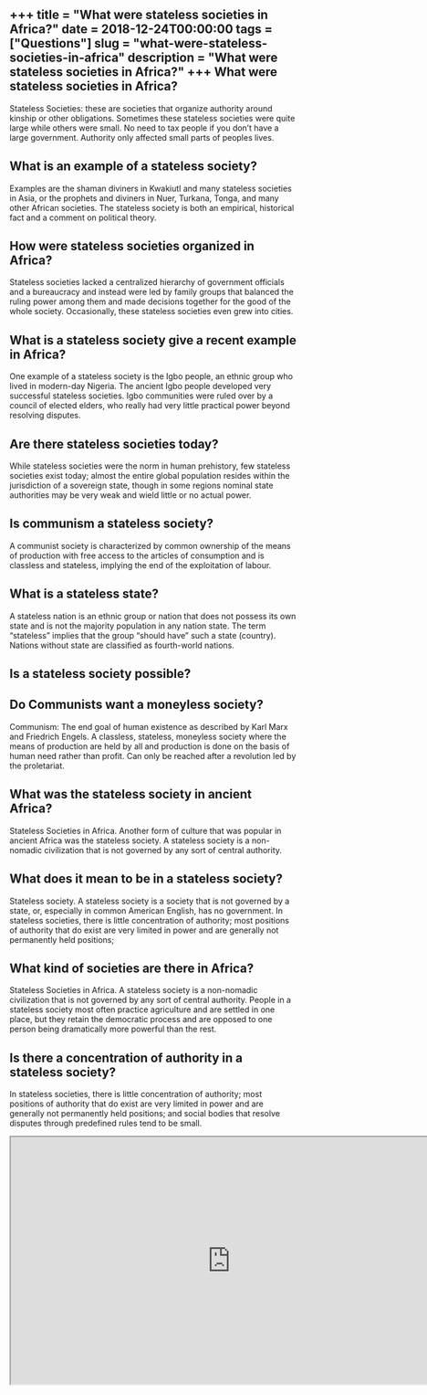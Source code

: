 +++
title = "What were stateless societies in Africa?"
date = 2018-12-24T00:00:00
tags = ["Questions"]
slug = "what-were-stateless-societies-in-africa"
description = "What were stateless societies in Africa?"
+++
What were stateless societies in Africa?
----------------------------------------

Stateless Societies: these are societies that organize authority around kinship or other obligations. Sometimes these stateless societies were quite large while others were small. No need to tax people if you don’t have a large government. Authority only affected small parts of peoples lives.

What is an example of a stateless society?
------------------------------------------

Examples are the shaman diviners in Kwakiutl and many stateless societies in Asia, or the prophets and diviners in Nuer, Turkana, Tonga, and many other African societies. The stateless society is both an empirical, historical fact and a comment on political theory.

How were stateless societies organized in Africa?
-------------------------------------------------

Stateless societies lacked a centralized hierarchy of government officials and a bureaucracy and instead were led by family groups that balanced the ruling power among them and made decisions together for the good of the whole society. Occasionally, these stateless societies even grew into cities.

What is a stateless society give a recent example in Africa?
------------------------------------------------------------

One example of a stateless society is the Igbo people, an ethnic group who lived in modern-day Nigeria. The ancient Igbo people developed very successful stateless societies. Igbo communities were ruled over by a council of elected elders, who really had very little practical power beyond resolving disputes.

Are there stateless societies today?
------------------------------------

While stateless societies were the norm in human prehistory, few stateless societies exist today; almost the entire global population resides within the jurisdiction of a sovereign state, though in some regions nominal state authorities may be very weak and wield little or no actual power.

Is communism a stateless society?
---------------------------------

A communist society is characterized by common ownership of the means of production with free access to the articles of consumption and is classless and stateless, implying the end of the exploitation of labour.

What is a stateless state?
--------------------------

A stateless nation is an ethnic group or nation that does not possess its own state and is not the majority population in any nation state. The term “stateless” implies that the group “should have” such a state (country). Nations without state are classified as fourth-world nations.

Is a stateless society possible?
--------------------------------

Do Communists want a moneyless society?
---------------------------------------

Communism: The end goal of human existence as described by Karl Marx and Friedrich Engels. A classless, stateless, moneyless society where the means of production are held by all and production is done on the basis of human need rather than profit. Can only be reached after a revolution led by the proletariat.

What was the stateless society in ancient Africa?
-------------------------------------------------

Stateless Societies in Africa. Another form of culture that was popular in ancient Africa was the stateless society. A stateless society is a non-nomadic civilization that is not governed by any sort of central authority.

What does it mean to be in a stateless society?
-----------------------------------------------

Stateless society. A stateless society is a society that is not governed by a state, or, especially in common American English, has no government. In stateless societies, there is little concentration of authority; most positions of authority that do exist are very limited in power and are generally not permanently held positions;

What kind of societies are there in Africa?
-------------------------------------------

Stateless Societies in Africa. A stateless society is a non-nomadic civilization that is not governed by any sort of central authority. People in a stateless society most often practice agriculture and are settled in one place, but they retain the democratic process and are opposed to one person being dramatically more powerful than the rest.

Is there a concentration of authority in a stateless society?
-------------------------------------------------------------

In stateless societies, there is little concentration of authority; most positions of authority that do exist are very limited in power and are generally not permanently held positions; and social bodies that resolve disputes through predefined rules tend to be small.

<iframe allow="accelerometer; autoplay; clipboard-write; encrypted-media; gyroscope; picture-in-picture" allowfullscreen="" class="__youtube_prefs__  epyt-is-override  no-lazyload" data-no-lazy="1" data-origheight="433" data-origwidth="770" data-skipgform_ajax_framebjll="" height="433" id="_ytid_71039" loading="lazy" src="https://www.youtube.com/embed/JV-iqDS9JXk?enablejsapi=1&autoplay=0&cc_load_policy=0&cc_lang_pref=&iv_load_policy=1&loop=0&modestbranding=0&rel=1&fs=1&playsinline=0&autohide=2&theme=dark&color=red&controls=1&" title="YouTube player" width="770"></iframe>